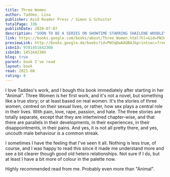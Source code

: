 ```yaml
---
title: Three Women
author: Taddeo, Lisa
publisher: Avid Reader Press / Simon & Schuster
totalPage: 336
publishDate: 2020-07-07
description: "SOON TO BE A SERIES ON SHOWTIME STARRING SHAILENE WOODLEY * BETTY GILPIN * DeWANDA WISE * GABRIELLE CREEVY * with BLAIR UNDERWOOD “Staggeringly intimate...Groundbreaking.” —Entertainment Weekly “A breathtaking and important book.” —Cheryl Strayed “Extraordinary...A nonfiction literary masterpiece.” —Elizabeth Gilbert #1 New York Times Bestseller and a Best Book of the Year by: The Washington Post * NPR * The Atlantic * New York Public Library * Vanity Fair * PBS * Time * Economist * Entertainment Weekly * Financial Times * Shelf Awareness * Guardian * Sunday Times * BBC * Esquire * Good Housekeeping * Elle * Real Simple * And more A riveting true story about the sex lives of three real American women “who are carnal, brave, and beautifully flawed” (People, Book of the Week), based on nearly a decade of reporting. Lina, a young mother in suburban Indiana whose marriage has lost its passion, reconnects with an old flame through social media and embarks on an affair that quickly becomes all-consuming. Maggie, a seventeen-year-old high school student in North Dakota, allegedly engages in a relationship with her married English teacher; the ensuing criminal trial turns their quiet community upside down. Sloane, a successful restaurant owner in an exclusive enclave of the Northeast, is happily married to a man who likes to watch her have sex with other men and women. Hailed as “a dazzling achievement” (Los Angeles Times) and “a riveting page-turner that explores desire, heartbreak, and infatuation in all its messy, complicated nuance” (The Washington Post), Lisa Taddeo’s Three Women has captivated readers, booksellers, and critics—and topped bestseller lists—worldwide. Based on eight years of immersive research, it is “an astonishing work of literary reportage” (The Atlantic) that introduces us to three unforgettable women—and one remarkable writer—whose experiences remind us that we are not alone."
link: https://books.google.com/books/about/Three_Women.html?hl=&id=PW3qDwAAQBAJ
previewLink: http://books.google.de/books?id=PW3qDwAAQBAJ&printsec=frontcover&dq=taddeo&hl=&as_pt=BOOKS&cd=17&source=gbs_api
isbn13: 9781451642308
isbn10: 145164230X
blog: true
parent: book I've read
layout: book
read: 2021-08
rating: 8
---
```


I love Taddeo's work, and I bough this book immediately after starting in her "Animal". Three Women is her first work, and it's not a novel, but something like a true story; or at least based on real women. It's the stories of three women, centred on their sexual lives, or rather, how sex plays a central role in their lives. With pain, love, rape, passion, and hate. The three stories are totally separate, except that they are intertwined chapter-wise, and that there are parallels in their developments, in their experiences, in their disappointments, in their pains. And yes, it is not all pretty there, and yes, uncouth male behaviour is a common streak.   

I sometimes I have the feeling that I've seen it all. Nothing is less true, of course, and I was happy to read this since it made me understand more and see a bit clearer though good old hetero relationships. Not sure if I do, but at least I have a bit more of colour in the palette now. 

Highly recommended read from me. Probably even more than "Animal".